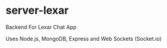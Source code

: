 # server-lexar
Backend For Lexar Chat App

Uses Node.js, MongoDB, Express and Web Sockets (Socket.io)
